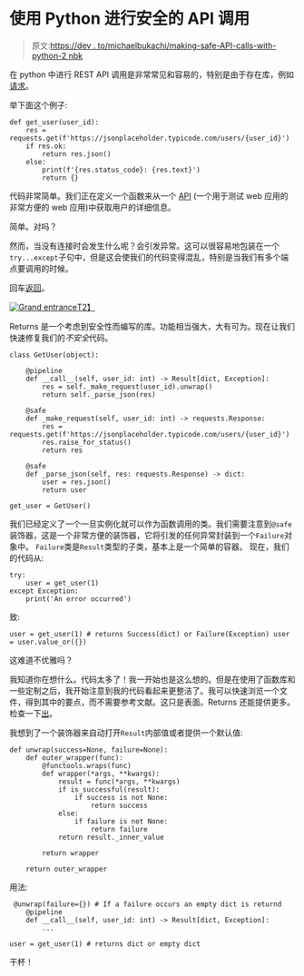 # 使用 Python 进行安全的 API 调用

> 原文:[https://dev . to/michaelbukachi/making-safe-API-calls-with-python-2 nbk](https://dev.to/michaelbukachi/making-safe-api-calls-with-python-2nbk)

在 python 中进行 REST API 调用是非常常见和容易的，特别是由于存在库，例如[请求](http://docs.python-requests.org/en/master/)。

举下面这个例子:

```
def get_user(user_id):
    res = requests.get(f'https://jsonplaceholder.typicode.com/users/{user_id}')
    if res.ok:
        return res.json()
    else:
        print(f'{res.status_code}: {res.text}')
        return {} 
```

代码非常简单。我们正在定义一个函数来从一个 [API](https://jsonplaceholder.typicode.com) (一个用于测试 web 应用的非常方便的 web 应用)中获取用户的详细信息。

简单。对吗？

然而，当没有连接时会发生什么呢？会引发异常。这可以很容易地包装在一个`try...except`子句中，但是这会使我们的代码变得混乱，特别是当我们有多个端点要调用的时候。

回车[返回](https://returns.readthedocs.io/en/latest/index.html)。

[![Grand entrance](../Images/236db78a5dbc05196b5da22de120edbc.png)T2】](https://i.giphy.com/media/3oFzmpW5fjL3P45CXC/giphy.gif)

Returns 是一个考虑到安全性而编写的库。功能相当强大，大有可为。现在让我们快速修复我们的*不安全*代码。

```
class GetUser(object):

    @pipeline
    def __call__(self, user_id: int) -> Result[dict, Exception]:
        res = self._make_request(user_id).unwrap()
        return self._parse_json(res)

    @safe
    def _make_request(self, user_id: int) -> requests.Response:
        res = requests.get(f'https://jsonplaceholder.typicode.com/users/{user_id}')
        res.raise_for_status()
        return res

    @safe
    def _parse_json(self, res: requests.Response) -> dict:
        user = res.json()
        return user

get_user = GetUser() 
```

我们已经定义了一个一旦实例化就可以作为函数调用的类。我们需要注意到`@safe`装饰器，这是一个非常方便的装饰器，它将引发的任何异常封装到一个`Failure`对象中。
`Failure`类是`Result`类型的子类，基本上是一个简单的容器。
现在，我们的代码从:

```
try:
    user = get_user(1)
except Exception:
    print('An error occurred') 
```

致:

```
user = get_user(1) # returns Success(dict) or Failure(Exception) user = user.value_or({}) 
```

这难道不优雅吗？

我知道你在想什么。代码太多了！我一开始也是这么想的。但是在使用了函数库和一些定制之后，我开始注意到我的代码看起来更整洁了。我可以快速浏览一个文件，得到其中的要点，而不需要参考文献。这只是表面。Returns 还能提供更多。检查一下[出](https://returns.readthedocs.io/en/latest/index.html)。

我想到了一个装饰器来自动打开`Result`内部值或者提供一个默认值:

```
def unwrap(success=None, failure=None):
    def outer_wrapper(func):
        @functools.wraps(func)
        def wrapper(*args, **kwargs):
            result = func(*args, **kwargs)
            if is_successful(result):
                if success is not None:
                    return success
            else:
                if failure is not None:
                    return failure
            return result._inner_value

        return wrapper

    return outer_wrapper 
```

用法:

```
 @unwrap(failure={}) # If a failure occurs an empty dict is returnd
    @pipeline
    def __call__(self, user_id: int) -> Result[dict, Exception]:
        ...

user = get_user(1) # returns dict or empty dict 
```

干杯！